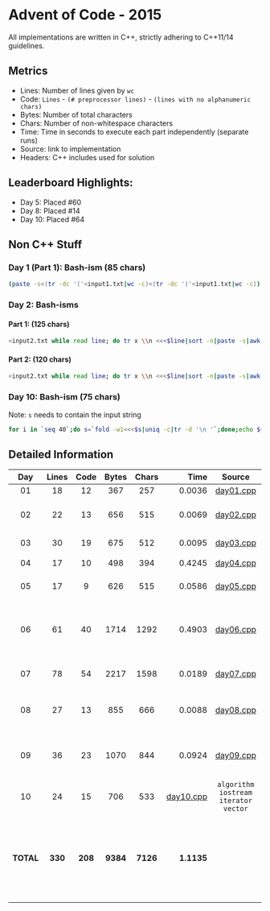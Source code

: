 # Advent of Code - 2015

All implementations are written in C++, strictly adhering to C++11/14 guidelines.

## Metrics

* Lines: Number of lines given by `wc`
* Code: `Lines` - `(# preprocessor lines)` - `(lines with no alphanumeric chars)`
* Bytes: Number of total characters
* Chars: Number of non-whitespace characters
* Time: Time in seconds to execute each part independently (separate runs)
* Source: link to implementation
* Headers: C++ includes used for solution

## Leaderboard Highlights:

* Day 5: Placed #60
* Day 8: Placed #14
* Day 10: Placed #64

## Non C++ Stuff

### Day 1 (Part 1): Bash-ism (85 chars)

```bash
(paste -s<(tr -dc '('<input1.txt|wc -c)<(tr -dc ')'<input1.txt|wc -c))|paste -sd-|bc
```

### Day 2: Bash-isms

#### Part 1: (125 chars)

```bash
<input2.txt while read line; do tr x \\n <<<$line|sort -n|paste -s|awk '{print 3*($1*$2)+2*$3*($1+$2);}';done|paste -sd+|bc
```

#### Part 2: (120 chars)

```bash
<input2.txt while read line; do tr x \\n <<<$line|sort -n|paste -s|awk '{print 2*($1*$2)+$1*$2*$3;}';done|paste -sd+|bc
```

### Day 10: Bash-ism (75 chars)

Note: `s` needs to contain the input string

```bash
for i in `seq 40`;do s=`fold -w1<<<$s|uniq -c|tr -d '\n '`;done;echo ${#s}
```

## Detailed Information

 Day | Lines | Code | Bytes | Chars | Time | Source | Headers
:---:|:-----:|:----:|:-----:|:-----:| ----:|:------:|:-------
01|18|12|367|257|0.0036|[day01.cpp](https://github.com/willkill07/adventofcode/blob/master/src/day01/day01.cpp)|`iostream`
02|22|13|656|515|0.0069|[day02.cpp](https://github.com/willkill07/adventofcode/blob/master/src/day02/day02.cpp)|`algorithm` `iostream` `regex` `string`
03|30|19|675|512|0.0095|[day03.cpp](https://github.com/willkill07/adventofcode/blob/master/src/day03/day03.cpp)|`iostream` `map` `tuple`
04|17|10|498|394|0.4245|[day04.cpp](https://github.com/willkill07/adventofcode/blob/master/src/day04/day04.cpp)|`iostream` `string`
05|17|9|626|515|0.0586|[day05.cpp](https://github.com/willkill07/adventofcode/blob/master/src/day05/day05.cpp)|`iostream` `regex` `string`
06|61|40|1714|1292|0.4903|[day06.cpp](https://github.com/willkill07/adventofcode/blob/master/src/day06/day06.cpp)|`functional` `future` `iostream` `iterator` `regex` `string` `vector`
07|78|54|2217|1598|0.0189|[day07.cpp](https://github.com/willkill07/adventofcode/blob/master/src/day07/day07.cpp)|`iostream` `map` `regex` `string`
08|27|13|855|666|0.0088|[day08.cpp](https://github.com/willkill07/adventofcode/blob/master/src/day08/day08.cpp)|`iostream` `iterator` `numeric` `regex` `string`
09|36|23|1070|844|0.0924|[day09.cpp](https://github.com/willkill07/adventofcode/blob/master/src/day09/day09.cpp)|`iostream` `limits` `map` `numeric` `set` `string` `vector`
10|24|15|706|533|[day10.cpp](https://github.com/willkill07/adventofcode/blob/master/src/day10/day10.cpp)|`algorithm` `iostream` `iterator` `vector`
**TOTAL**|**330**|**208**|**9384**|**7126**|**1.1135**| | `algorithm` `functional` `future` `iostream` `iterator` `limits` `map` `numeric` `regex` `set` `string` `tuple`
